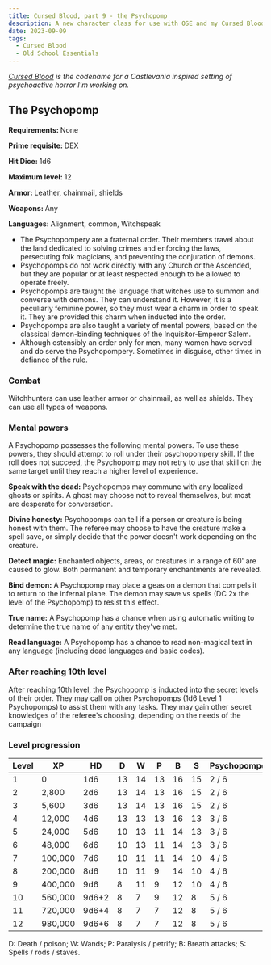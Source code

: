 ```yaml
---
title: Cursed Blood, part 9 - the Psychopomp
description: A new character class for use with OSE and my Cursed Blood setting
date: 2023-09-09
tags:
  - Cursed Blood
  - Old School Essentials
---
```


_[Cursed Blood](/tags/cursed-blood/) is the codename for a Castlevania inspired setting of psychoactive horror I'm working on._

<div class="ose-class sheet">
<h2 class="ose-class-title">The Psychopomp</h2>
<div class="ose-class-stats">
  <p><strong>Requirements: </strong><span>None</span></p>
  <p><strong>Prime requisite: </strong><span>DEX</span></p>
  <p><strong>Hit Dice: </strong><span>1d6</span></p>
  <p><strong>Maximum level: </strong><span>12</span></p>
  <p><strong>Armor: </strong><span>Leather, chainmail, shields</span></p>
  <p><strong>Weapons: </strong><span>Any</span></p>
  <p><strong>Languages: </strong><span>Alignment, common, Witchspeak</span></p>
</div>

<ul>
<li>The Psychopompery are a fraternal order. Their members travel about the land dedicated to solving crimes and enforcing the laws, persecuting folk magicians, and preventing the conjuration of demons.</li>
<li>Psychopomps do not work directly with any Church or the Ascended, but they are popular or at least respected enough to be allowed to operate freely.</li>
<li>Psychopomps are taught the language that witches use to summon and converse with demons. They can understand it. However, it is a peculiarly feminine power, so they must wear a charm in order to speak it. They are provided this charm when inducted into the order.</li>
<li>Psychopomps are also taught a variety of mental powers, based on the classical demon-binding techniques of the Inquisitor-Emperor Salem.</li>
<li>Although ostensibly an order only for men, many women have served and do serve the Psychopompery. Sometimes in disguise, other times in defiance of the rule.</li>
</ul>

<div class="ose-class-feature">
<h3>Combat</h3>
<p>Witchhunters can use leather armor or chainmail, as well as shields. They can use all types of weapons.</p>
</div>

<div class="ose-class-feature">
<h3>Mental powers</h3>
<p>A Psychopomp possesses the following mental powers. To use these powers, they should attempt to roll under their psychopompery skill. If the roll does not succeed, the Psychopomp may not retry to use that skill on the same target until they reach a higher level of experience.</p>
<p><strong>Speak with the dead:</strong> Psychopomps may commune with any localized ghosts or spirits. A ghost may choose not to reveal themselves, but most are desperate for conversation.</p>
<p><strong>Divine honesty:</strong> Psychopomps can tell if a person or creature is being honest with them. The referee may choose to have the creature make a spell save, or simply decide that the power doesn't work depending on the creature. </p>
<p><strong>Detect magic:</strong> Enchanted objects, areas, or creatures in a range of 60' are caused to glow. Both permanent and temporary enchantments are revealed. </p>
<p><strong>Bind demon:</strong> A Psychopomp may place a geas on a demon that compels it to return to the infernal plane. The demon may save vs spells (DC 2x the level of the Psychopomp) to resist this effect.</p>
<p><strong>True name:</strong> A Psychopomp has a chance when using automatic writing to determine the true name of any entity they've met.</p>
<p><strong>Read language:</strong> A Psychopomp has a chance to read non-magical text in any language (including dead languages and basic codes).</p>
</div>

<div class="ose-class-feature">
<h3>After reaching 10th level</h3>
<p>After reaching 10th level, the Psychopomp is inducted into the secret levels of their order. They may call on other Psychopomps (1d6 Level 1 Psychopomps) to assist them with any tasks. They may gain other secret knowledges of the referee's choosing, depending on the needs of the campaign</p>
</div>

<div class="ose-level-progession">
  <h3>Level progression</h3>

| Level | XP      | HD    | D   | W   | P   | B   | S   | Psychopompery |
| ----- | ------- | ----- | --- | --- | --- | --- | --- | ------------- |
| 1     | 0       | 1d6   | 13  | 14  | 13  | 16  | 15  | 2 / 6         |
| 2     | 2,800   | 2d6   | 13  | 14  | 13  | 16  | 15  | 2 / 6         |
| 3     | 5,600   | 3d6   | 13  | 14  | 13  | 16  | 15  | 2 / 6         |
| 4     | 12,000  | 4d6   | 13  | 13  | 13  | 16  | 13  | 3 / 6         |
| 5     | 24,000  | 5d6   | 10  | 13  | 11  | 14  | 13  | 3 / 6         |
| 6     | 48,000  | 6d6   | 10  | 13  | 11  | 14  | 13  | 3 / 6         |
| 7     | 100,000 | 7d6   | 10  | 11  | 11  | 14  | 10  | 4 / 6         |
| 8     | 200,000 | 8d6   | 10  | 11  | 9   | 14  | 10  | 4 / 6         |
| 9     | 400,000 | 9d6   | 8   | 11  | 9   | 12  | 10  | 4 / 6         |
| 10    | 560,000 | 9d6+2 | 8   | 7   | 9   | 12  | 8   | 5 / 6         |
| 11    | 720,000 | 9d6+4 | 8   | 7   | 7   | 12  | 8   | 5 / 6         |
| 12    | 980,000 | 9d6+6 | 8   | 7   | 7   | 12  | 8   | 5 / 6         |

D: Death / poison; W: Wands;
P: Paralysis / petrify; B: Breath attacks; S: Spells / rods / staves.

</div>

</div>
